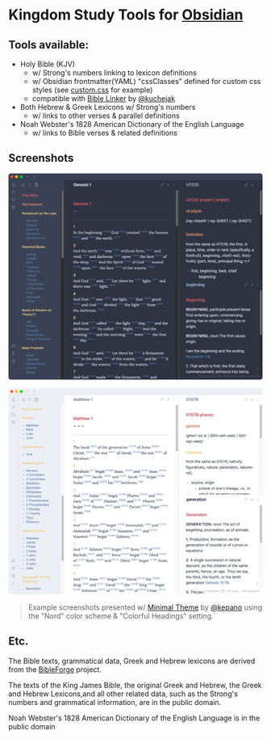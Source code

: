 # Kingdom Study Tools for [Obsidian](https://obsidian.md)

## Tools available:

- Holy Bible (KJV)
	- w/ Strong's numbers linking to lexicon definitions
	- w/ Obsidian frontmatter(YAML) "cssClasses" defined for custom css styles (see [custom.css](resources/custom.css) for example)
	- compatible with [Bible Linker](https://github.com/kuchejak/obsidian-bible-linker-plugin) by [@kuchejak](https://github.com/kuchejak)
- Both Hebrew & Greek Lexicons w/ Strong's numbers
	- w/ links to other verses & parallel definitions
- Noah Webster's 1828 American Dictionary of the English Language
	- w/ links to Bible verses & related definitions

## Screenshots

![screenshot-1.png](resources/screenshot-1.png)

![screenshot-1.png](resources/screenshot-2.png)

> Example screenshots presented w/ [Minimal Theme](https://github.com/kepano/obsidian-minimal) by [@kepano](https://github.com/kepano) using the "Nord" color scheme & "Colorful Headings" setting.

## Etc.

The Bible texts, grammatical data, Greek and Hebrew lexicons are derived from the [BibleForge](https://github.com/bibleforge/BibleForgeDB) project.

The texts of the King James Bible, the original Greek and Hebrew, the Greek and Hebrew Lexicons,and all other related data, such as the Strong's numbers and grammatical information, are in the public domain.

Noah Webster's 1828 American Dictionary of the English Language is in the public domain